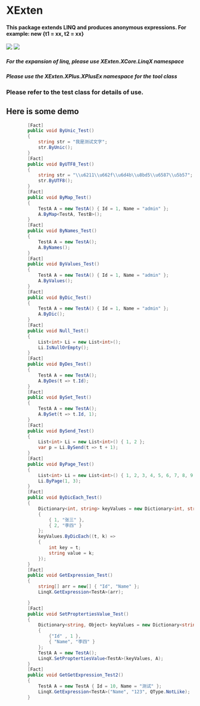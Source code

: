 # XExten
#### This package extends LINQ and produces anonymous expressions. For example: new {t1 = xx, t2 = xx}
[![](https://img.shields.io/badge/build-success-brightgreen.svg)](https://github.com/EmilyEdna/XExten)
[![](https://img.shields.io/badge/nuget-v1.0.2-blue.svg)](https://www.nuget.org/packages/XExten/1.0.2)

##### For the expansion of linq, please use XExten.XCore.LinqX namespace

##### Please use the XExten.XPlus.XPlusEx namespace for the tool class

### Please refer to the test class for details of use.

## Here is some demo
```C#
        [Fact]
        public void ByUnic_Test()
        {
            string str = "我是测试文字";
            str.ByUnic();
        }
        [Fact]
        public void ByUTF8_Test()
        {
            string str = "\\u6211\\u662f\\u6d4b\\u8bd5\\u6587\\u5b57";
            str.ByUTF8();
        }
        [Fact]
        public void ByMap_Test()
        {
            TestA A = new TestA() { Id = 1, Name = "admin" };
            A.ByMap<TestA, TestB>();
        }
        [Fact]
        public void ByNames_Test()
        {
            TestA A = new TestA();
            A.ByNames();
        }
        [Fact]
        public void ByValues_Test()
        {
            TestA A = new TestA() { Id = 1, Name = "admin" };
            A.ByValues();
        }
        [Fact]
        public void ByDic_Test()
        {
            TestA A = new TestA() { Id = 1, Name = "admin" };
            A.ByDic();
        }
        [Fact]
        public void Null_Test()
        {
            List<int> Li = new List<int>();
            Li.IsNullOrEmpty();
        }
        [Fact]
        public void ByDes_Test()
        {
            TestA A = new TestA();
            A.ByDes(t => t.Id);
        }
        [Fact]
        public void BySet_Test()
        {
            TestA A = new TestA();
            A.BySet(t => t.Id, 1);
        }
        [Fact]
        public void BySend_Test()
        {
            List<int> Li = new List<int>() { 1, 2 };
            var p = Li.BySend(t => t + 1);
        }
        [Fact]
        public void ByPage_Test()
        {
            List<int> Li = new List<int>() { 1, 2, 3, 4, 5, 6, 7, 8, 9 };
            Li.ByPage(1, 3);
        }
        [Fact]
        public void ByDicEach_Test()
        {
            Dictionary<int, string> keyValues = new Dictionary<int, string>
            {
                { 1, "张三" },
                { 2, "李四" }
            };
            keyValues.ByDicEach((t, k) =>
            {
                int key = t;
                string value = k;
            });
        }
        [Fact]
        public void GetExpression_Test()
        {
            string[] arr = new[] { "Id", "Name" };
            LinqX.GetExpression<TestA>(arr);

        }
        [Fact]
        public void SetProptertiesValue_Test()
        {
            Dictionary<string, Object> keyValues = new Dictionary<string, Object>
            {
                {"Id" , 1 },
                { "Name", "李四" }
            };
            TestA A = new TestA();
            LinqX.SetProptertiesValue<TestA>(keyValues, A);
        }
        [Fact]
        public void GetGetExpression_Test2()
        {
            TestA A = new TestA { Id = 10, Name = "测试" };
            LinqX.GetExpression<TestA>("Name", "123", QType.NotLike);
        }
```

